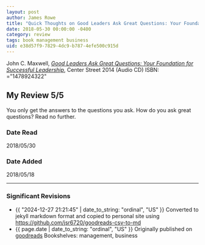 ```yaml
---
layout: post
author: James Rowe
title: "Quick Thoughts on Good Leaders Ask Great Questions: Your Foundation for Successful Leadership"
date: 2018-05-30 00:00:00 -0400
category: review
tags: book management business
uid: e38d57f9-7829-4dc9-b787-4efe500c915d
---
```


John C. Maxwell, *[Good Leaders Ask Great Questions: Your Foundation for Successful Leadership](https://www.goodreads.com/book/show/20706770)*,  Center Street 2014 (Audio CD) ISBN: ="1478924322"

## My Review 5/5

You only get the answers to the questions you ask. How do you ask great questions? Read no further.

### Date Read
2018/05/30

### Date Added
2018/05/18

---

### Significant Revisions

- {{ "2024-12-27 21:21:45" | date_to_string: "ordinal", "US" }} Converted to jekyll markdown format and copied to personal site using <https://github.com/jsr6720/goodreads-csv-to-md>
- {{ page.date | date_to_string: "ordinal", "US" }} Originally published on [goodreads](https://www.goodreads.com) Bookshelves: management, business